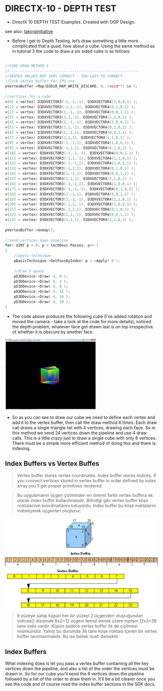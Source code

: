 # DIRECTX-10 - DEPTH TEST
* DirectX 10 DEPTH TEST Examples.
Created with OOP Design.

see also: [takinginitiative](https://takinginitiative.wordpress.com/2008/11/29/directx-10-tutorial-3-textures/)


* Before I get to Depth Testing, let’s draw something a little more complicated that a quad, how about a cube. Using the same method as in tutorial 3 the code to draw a six sided cube is as follows:

```c

//CUBE DRAW METHOD 1
//------------------------------------------------------------
//VERTEX VALUES NOT 100% CORRECT - TOO LAZY TO CORRECT
//lock vertex buffer for CPU use
pVertexBuffer->Map(D3D10_MAP_WRITE_DISCARD, 0, (void**) &v );

//vertices for a cube
v[0] = vertex( D3DXVECTOR3(-1,-1,-1), D3DXVECTOR4(1,0,0,1) );
v[1] = vertex( D3DXVECTOR3(-1,1,-1), D3DXVECTOR4(0,1,0,1) );
v[2] = vertex( D3DXVECTOR3(1,-1,-1), D3DXVECTOR4(0,0,1,1) );
v[3] = vertex( D3DXVECTOR3(1,1,-1), D3DXVECTOR4(1,1,0,1) );
v[4] = vertex( D3DXVECTOR3(1,-1,-1), D3DXVECTOR4(1,0,0,1) );
v[5] = vertex( D3DXVECTOR3(1,1,-1), D3DXVECTOR4(0,1,0,1) );
v[6] = vertex( D3DXVECTOR3(1,-1,1), D3DXVECTOR4(0,0,1,1) );
v[7] = vertex( D3DXVECTOR3(1,1,1), D3DXVECTOR4(1,1,0,1) );
v[8] = vertex( D3DXVECTOR3(-1,-1,1), D3DXVECTOR4(1,0,0,1) );
v[9] = vertex( D3DXVECTOR3(-1,1,1), D3DXVECTOR4(0,1,0,1) );
v[10] = vertex( D3DXVECTOR3(-1,-1,-1), D3DXVECTOR4(0,0,1,1) );
v[11] = vertex( D3DXVECTOR3(-1,1,-1), D3DXVECTOR4(1,1,0,1) );
v[12] = vertex( D3DXVECTOR3(-1,-1,1), D3DXVECTOR4(1,0,0,1) );
v[13] = vertex( D3DXVECTOR3(-1,1,1), D3DXVECTOR4(0,1,0,1) );
v[14] = vertex( D3DXVECTOR3(1,-1,1), D3DXVECTOR4(0,0,1,1) );
v[15] = vertex( D3DXVECTOR3(1,1,1), D3DXVECTOR4(1,1,0,1) );
v[16] = vertex( D3DXVECTOR3(-1,-1,1), D3DXVECTOR4(1,0,0,1) );
v[17] = vertex( D3DXVECTOR3(-1,-1,-1), D3DXVECTOR4(0,1,0,1) );
v[18] = vertex( D3DXVECTOR3(1,-1,1), D3DXVECTOR4(0,0,1,1) );
v[19] = vertex( D3DXVECTOR3(1,-1,-1), D3DXVECTOR4(1,1,0,1) );
v[20] = vertex( D3DXVECTOR3(-1,1,-1), D3DXVECTOR4(1,0,0,1) );
v[21] = vertex( D3DXVECTOR3(-1,1,1), D3DXVECTOR4(0,1,0,1) );
v[22] = vertex( D3DXVECTOR3(1,1,-1), D3DXVECTOR4(0,0,1,1) );
v[23] = vertex( D3DXVECTOR3(1,1,1), D3DXVECTOR4(1,1,0,1) );

pVertexBuffer->Unmap();

//send vertices down pipeline
for( UINT p = 0; p < techDesc.Passes; p++ )
{
    //apply technique
    pBasicTechnique->GetPassByIndex( p )->Apply( 0 );

    //draw 5 quads
    pD3DDevice->Draw( 4, 0 );
    pD3DDevice->Draw( 4, 4 );
    pD3DDevice->Draw( 4, 8 );
    pD3DDevice->Draw( 4, 12 );
    pD3DDevice->Draw( 4, 16 );
    pD3DDevice->Draw( 4, 20 );
}
```

* The code above produces the following cube (I’ve added rotation and moved the camera – take a look at the code for more details), noticed the depth problem, whatever face got drawn last is on top irrespective of whether it is obscure by another face.

![depth](.//img//depth1.jpg)

* So as you can see to draw our cube we need to define each vertex and add it to the vertex buffer, then call the draw method 6 times. Each draw call draws a single triangle list with 4 vertices, drawing each face. So in this method we send 24 vertices down the pipeline and use 4 draw calls. This is a little crazy just to draw a single cube with only 8 vertices. There must be a simple more efficient method of doing this and there is: indexing.

## Index Buffers vs Vertex Buffes

>Vertex buffer stores vertex coordinates.
Index buffer stores indices.
If you connect vertices stored in vertex buffer in order defined by index array you'll get proper primitives rendered.

>Bu uygulamanın üçgen çiziminden en önemli farklı vertex buffera ek olarak index buffer kullanılmasıdır. Bilindiği gibi vertex buffer köşe noktalarının koordinatlarını tutuyordu. Index buffer bu köşe noktalarını indisleyerek üçgenleri oluşturur:


![index](.//img//vertexindex.png)

> 6 yüzeye sahip küpün her bir yüzeyi 2 üçgenden oluştuğundan indices[] dizisinde 6x2=12 üçgeni temsil etmek üzere toplam 12x3=36 tane indis vardır. Küpün sadece vertex buffer ile de çizilmesi mümkündür. Yalnız bu durumda 36 tane köşe noktası içeren bir vertex buffer tanımlanmalıdır. Bu ise bellek israfı demektir.


## Index Buffers

What indexing does is let you pass a vertex buffer containing all the key vertices down the pipeline, and also a list of the order the vertices must be drawn in. So for our cube you’ll send the 8 vertices down the pipeline followed by a list of the order to draw them in. It’ll be a bit clearer once you see the code and of course read the index buffer sections in the SDK docs.
